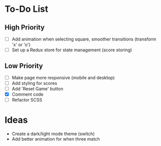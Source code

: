 # To-Do List

## High Priority

- [ ] Add animation when selecting square, smoother transitions (transform 'x' or 'o')
- [ ] Set up a Redux store for state management (score storing)

## Low Priority

- [ ] Make page more responsive (mobile and desktop)
- [ ] Add styling for scores
- [ ] Add 'Reset Game' button
- [x] Comment code
- [ ] Refactor SCSS

# Ideas

- Create a dark/light mode theme (switch)
- Add better animation for when three match
